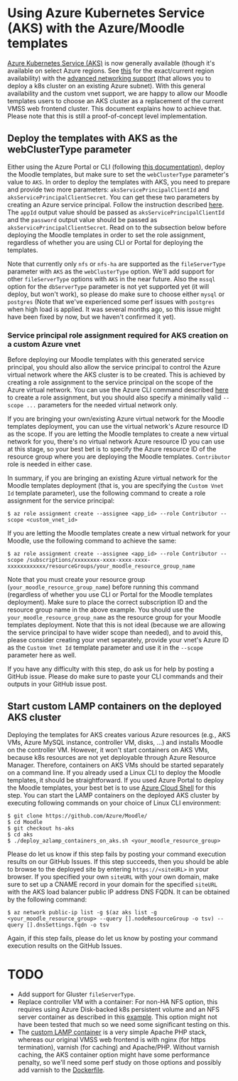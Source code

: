 # Using Azure Kubernetes Service (AKS) with the Azure/Moodle templates

[Azure Kubernetes Service (AKS)](https://docs.microsoft.com/en-us/azure/aks/) is now generally available (though it's available on select Azure regions. See [this](https://docs.microsoft.com/en-us/azure/aks/container-service-quotas#region-availability) for the exact/current region availability) with the [advanced networking support](https://docs.microsoft.com/en-us/azure/aks/networking-overview#advanced-networking) (that allows you to deploy a k8s cluster on an existing Azure subnet). With this general availability and the custom vnet support, we are happy to allow our Moodle templates users to choose an AKS cluster as a replacement of the current VMSS web frontend cluster. This document explains how to achieve that. Please note that this is still a proof-of-concept level implementation.

## Deploy the templates with AKS as the webClusterType parameter

Either using the Azure Portal or CLI (following [this documentation](../docs/README.md)), deploy the Moodle templates, but make sure to set the `webClusterType` parameter's value to `AKS`. In order to deploy the templates with AKS, you need to prepare and provide two more parameters: `aksServicePrincipalClientId` and `aksServicePrincipalClientSecret`. You can get these two parameters by creating an Azure service principal. Follow the instruction described [here](https://docs.microsoft.com/en-us/cli/azure/create-an-azure-service-principal-azure-cli?view=azure-cli-latest#create-the-service-principal). The `appId` output value should be passed as `aksServicePrincipalClientId` and the `password` output value should be passed as `aksServicePrincipalClientSecret`. Read on to the subsection below before deploying the Moodle templates in order to set the role assignment, regardless of whether you are using CLI or Portal for deploying the templates.

Note that currently only `nfs` or `nfs-ha` are supported as the `fileServerType` parameter with `AKS` as the `webClusterType` option. We'll add support for other `fileServerType` options with `AKS` in the near future. Also the `mssql` option for the `dbServerType` parameter is not yet supported yet (it will deploy, but won't work), so please do make sure to choose either `mysql` or `postgres` (Note that we've experienced some perf issues with `postgres` when high load is applied. It was several months ago, so this issue might have been fixed by now, but we haven't confirmed it yet).

### Service principal role assignment required for AKS creation on a custom Azure vnet

Before deploying our Moodle templates with this generated service principal, you should also allow the service principal to control the Azure virtual network where the AKS cluster is to be created. This is achieved by creating a role assignment to the service principal on the scope of the Azure virtual network. You can use the Azure CLI command described [here](https://docs.microsoft.com/en-us/cli/azure/create-an-azure-service-principal-azure-cli?view=azure-cli-latest#manage-service-principal-roles) to create a role assignment, but you should also specify a minimally valid `--scope ...` parameters for the needed virtual network only.

If you are bringing your own/existing Azure virtual network for the Moodle templates deployment, you can use the virtual network's Azure resource ID as the scope. If you are letting the Moodle templates to create a new virtual network for you, there's no virtual network Azure resource ID you can use at this stage, so your best bet is to specify the Azure resource ID of the resource group where you are deploying the Moodle templates. `Contributor` role is needed in either case.

In summary, if you are bringing an existing Azure virtual network for the Moodle templates deployment (that is, you are specifying the `Custom Vnet Id` template parameter), use the following command to create a role assignment for the service principal:

```
$ az role assignment create --assignee <app_id> --role Contributor --scope <custom_vnet_id>
```

If you are letting the Moodle templates create a new virtual network for your Moodle, use the following command to achieve the same:

```
$ az role assignment create --assignee <app_id> --role Contributor --scope /subscriptions/xxxxxxxx-xxxx-xxxx-xxxx-xxxxxxxxxxxx/resourceGroups/your_moodle_resource_group_name
```

Note that you must create your resource group (`your_moodle_resource_group_name`) before running this command (regardless of whether you use CLI or Portal for the Moodle templates deployment). Make sure to place the correct subscription ID and the resource group name in the above example. You should use the `your_moodle_resource_group_name` as the resource group for your Moodle templates deployment. Note that this is not ideal (because we are allowing the service principal to have wider scope than needed), and to avoid this, please consider creating your vnet separately, provide your vnet's Azure ID as the `Custom Vnet Id` template parameter and use it in the `--scope` parameter here as well.

If you have any difficulty with this step, do ask us for help by posting a GitHub issue. Please do make sure to paste your CLI commands and their outputs in your GitHub issue post.

## Start custom LAMP containers on the deployed AKS cluster

Deploying the templates for AKS creates various Azure resources (e.g., AKS VMs, Azure MySQL instance, controller VM, disks, ...) and installs Moodle on the controller VM. However, it won't start containers on AKS VMs, because k8s resources are not yet deployable through Azure Resource Manager. Therefore, containers on AKS VMs should be started separately on a command line. If you already used a Linux CLI to deploy the Moodle templates, it should be straightforward. If you used Azure Portal to deploy the Moodle templates, your best bet is to use [Azure Cloud Shell](https://shell.azure.com/) for this step. You can start the LAMP containers on the deployed AKS cluster by executing following commands on your choice of Linux CLI environment:

```
$ git clone https://github.com/Azure/Moodle/
$ cd Moodle
$ git checkout hs-aks
$ cd aks
$ ./deploy_azlamp_containers_on_aks.sh <your_moodle_resource_group>
```

Please do let us know if this step fails by posting your command execution results on our GitHub Issues. If this step succeeds, then you should be able to browse to the deployed site by entering `https://<siteURL>` in your browser. If you specified your own `siteURL` with your own domain, make sure to set up a CNAME record in your domain for the specified `siteURL` with the AKS load balancer public IP address DNS FQDN. It can be obtained by the following command:

```
$ az network public-ip list -g $(az aks list -g <your_moodle_resource_group> --query [].nodeResourceGroup -o tsv) --query [].dnsSettings.fqdn -o tsv
```

Again, if this step fails, please do let us know by posting your command execution results on the GitHub Issues.

# TODO

- Add support for Gluster `fileServerType`.
- Replace controller VM with a container: For non-HA NFS option, this requires using Azure Disk-backed k8s persistent volume and an NFS server container as described in this [example](https://github.com/kubernetes/examples/tree/master/staging/volumes/nfs). This option might not have been tested that much so we need some significant testing on this.
- The [custom LAMP container](https://hub.docker.com/r/hosungsmsft/azlamp/) is a very simple Apache PHP stack, whereas our original VMSS web frontend is with nginx (for https termination), varnish (for caching) and Apache/PHP. Without varnish caching, the AKS container option might have some performance penalty, so we'll need some perf study on those options and possibly add varnish to the [Dockerfile](images/azlamp/Dockerfile).